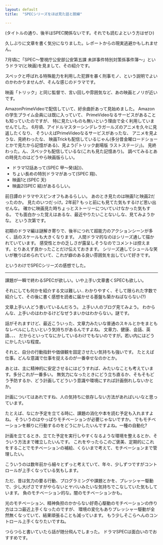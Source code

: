 ```yaml
---
layout: default
title:  "SPECシリーズをほぼ見た話と脱線"

---
```


(タイトルの通り、後半はSPEC関係ないです。それでも読むよという方はぜひ)

久しぶりに文章を書く気分になりました。レポートからの現実逃避かもしれません。

7月頃に「SPEC〜警視庁公安部公安第五課 未詳事件特別対策係事件簿〜」というドラマ(と映画)を見まして、その紹介です。

スペックと呼ばれる特殊能力を利用した犯罪を暴く刑事モノ、という説明でよいのかわかりませんが、そんな感じのドラマです。

映画「トリック」と同じ監督で、言い回しや雰囲気など、あの映画とノリが近いです。

AmazonPrimeVideoで配信していて、紆余曲折あって見始めました。
Amazonの学生プライム会員には既に入っていて、
PrimeVideoなるサービスがあることも知っていたのですが、
特に見たいものも無いという理由で全く利用していませんでした。
6月頃、アイドルマスターシンデレラガールズのアニメを久々に見返したくなり、
そういえばPrimeVideoなるサービスがあったな、
アニメを見ような、見終わったな、
映画Trickも配信しているじゃん(多分昔金曜ロードショーとかで見たから記憶がある)、見よう(「トリック劇場版 ラストステージ」)。
見終わった。ん、スペックも配信しているな(これも見た記憶あり)。
調べてみるとあの時見たのはどうやら映画版らしい。

- ドラマ12話あって(SPEC 甲〜癸(起))、
- ちょい長めの特別ドラマがあって(SPEC 翔)、
- 映画1と(SPEC 天)
- 映画2(SPEC 結)があるらしい。

前日譚のドラマやスピンオフもあるらしい。
あのとき見たのは映画1と映画2だったのか。
見たのいつだっけ。2年前? もっと前にも見てた気もするけど思い出せんな。
確かに映画見た時ちょっとストーリーについていけなかった気もする。
でも面白かった覚えはあるな、最近やりたいことないしな、見てみようかな。
という次第です。

初期のドラマ編は謎解き寄りで、後半につれて超能力のアクションシーンが多く、話のスケールも大きくなります。
人間ドラマ的なのはシリーズ通して描かれていています。
感受性とかの乏しさが露呈しそうなのでコメントは控えます。とりあえず良かったことだけ伝えておきます。
シリーズ通してシュールな笑いが散りばめられていて、これが癖のある良い雰囲気を出していて好きです。

というわけでSPECシリーズの感想でした。

---

課題が一瞬で終わるSPECが欲しい。いや上手い文章書くSPECも欲しい。

それにしても何かを紹介する文は難しい.. わかりやすく、そして限られた字数で紹介して、その後に書く感想を読者に届かせる基盤も築かねばならない(?)

文章上手い人どう書いているんだろう。
上手い人のブログ見てみよう。
わからんな、上手いのはわかるけどなぜうまいかはわからない。謎です。

話がそれますけど、最近こういった、文章力みたいな普通のスキルとかをまともなレベルにしたいという気持ちがあるんですよね。
文章力、健康、会話、英語、、、
だからといってなにかしているわけでもないのですが。若い内にはどうにかしたいな程度。

それと、自分の行動指針や価値観を固定させたい気持ちも強いです。
たとえば仕事。どんな意識で仕事を捉えるのが一番幸せなのかとか。

あとは、主に精神的に安定させるにはどうすれば、みたいなことも考えています。多分これが一番多い。
無気力になったときにどう立ち直るか、そもそもどう予防するか、どう計画してどういう意識や環境にすれば計画倒れしないかとか。

計画についてはあれですね、人の気持ちに依存しない方法があればいいなと思っています。

たとえば、なにか予定を立てる時に、課題の消化や本を読む予定も入れますよね。
そういうのはやっぱりモチベーションが必要じゃないですか。
でもモチベーションを頼りに行動するのをどうにかしたいんですよね。一種の自動化?

計画を立てるとき、立てた予定を実行しやすくなるような環境を整えるとか、そういう方法まで確立したいんです。
これをやったらこのご褒美、定期的にこれをすることでモチベーションの補給、くらいまで考えて、モチベーションまで管理したい。

こういうのは数年前から細々とずっと考えていて、年々、少しずつですがコントロールが上手くなっている気もします。

ただ、昔は気力の要る行動、プログラミングや課題とかを、プレッシャー駆動で、少し大げさですがやらないとヤバいみたいな気持ちでこなしていた気もしています。
負のモチベーション的な。闇のモチベーションかも。

光のモチベーション、精神負担のかからない好奇心駆動のモチベーションの作り方はココ最近上手くなったのですが、
環境の変化もありプレッシャー駆動が全然無くなっていて、結果頑張ることも減っています。
もう少しそこらへんのコントロール上手くなりたいですね。

つらつらと書いていたら話が随分飛んでしまった。
ドラマSPECは面白いのでおすすめです。

